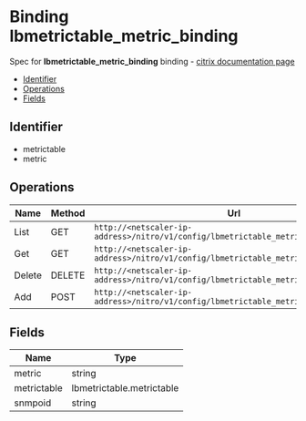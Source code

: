 # Binding lbmetrictable_metric_binding

Spec for **lbmetrictable_metric_binding** binding - [citrix documentation page](https://developer-docs.citrix.com/projects/netscaler-nitro-api/en/11.0/configuration/load-balancing/lbmetrictable_metric_binding/lbmetrictable_metric_binding/)

- [Identifier](#identifier)
- [Operations](#operations)
- [Fields](#fields)

## Identifier

- metrictable
- metric

## Operations

| Name | Method | Url |
|----|----|----|
| List | GET | `http://<netscaler-ip-address>/nitro/v1/config/lbmetrictable_metric_binding` |
| Get | GET | `http://<netscaler-ip-address>/nitro/v1/config/lbmetrictable_metric_binding/<name>` |
| Delete | DELETE | `http://<netscaler-ip-address>/nitro/v1/config/lbmetrictable_metric_binding/<name>` |
| Add | POST | `http://<netscaler-ip-address>/nitro/v1/config/lbmetrictable_metric_binding` |

## Fields

| Name | Type |
|----|----|
| metric | string |
| metrictable | lbmetrictable.metrictable |
| snmpoid | string |


